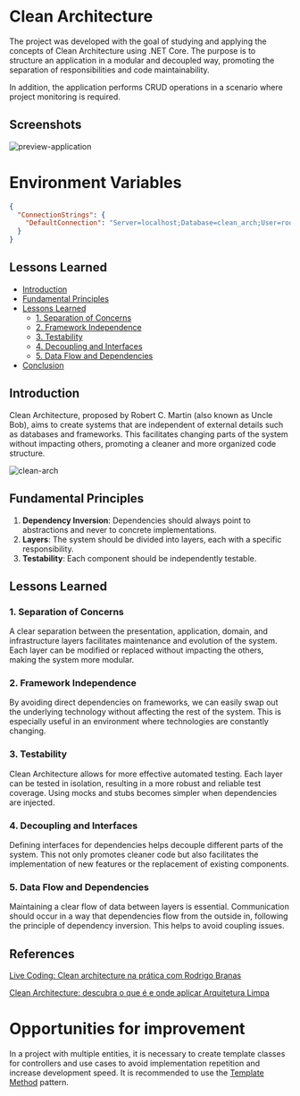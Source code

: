 
# Clean Architecture


The project was developed with the goal of studying and applying the concepts of Clean Architecture using .NET Core. The purpose is to structure an application in a modular and decoupled way, promoting the separation of responsibilities and code maintainability.

In addition, the application performs CRUD operations in a scenario where project monitoring is required.

## Screenshots

![preview-application](https://github.com/user-attachments/assets/e0718afb-ead8-4a39-a49f-b0587ce789eb)

# Environment Variables

```json
{
  "ConnectionStrings": {
    "DefaultConnection": "Server=localhost;Database=clean_arch;User=root;Password="
  }
}
```

## Lessons Learned

- [Introduction](#introduction)
- [Fundamental Principles](#fundamental-principles)
- [Lessons Learned](#lessons-learned)
  - [1. Separation of Concerns](#1-separation-of-concerns)
  - [2. Framework Independence](#2-framework-independence)
  - [3. Testability](#3-testability)
  - [4. Decoupling and Interfaces](#4-decoupling-and-interfaces)
  - [5. Data Flow and Dependencies](#5-data-flow-and-dependencies)
- [Conclusion](#conclusion)

## Introduction

Clean Architecture, proposed by Robert C. Martin (also known as Uncle Bob), aims to create systems that are independent of external details such as databases and frameworks. This facilitates changing parts of the system without impacting others, promoting a cleaner and more organized code structure.

![clean-arch](https://github.com/user-attachments/assets/7a11a476-8ee5-4045-8835-3a73c10d046d)

## Fundamental Principles

1. **Dependency Inversion**: Dependencies should always point to abstractions and never to concrete implementations.
2. **Layers**: The system should be divided into layers, each with a specific responsibility.
3. **Testability**: Each component should be independently testable.

## Lessons Learned

### 1. Separation of Concerns

A clear separation between the presentation, application, domain, and infrastructure layers facilitates maintenance and evolution of the system. Each layer can be modified or replaced without impacting the others, making the system more modular.

### 2. Framework Independence

By avoiding direct dependencies on frameworks, we can easily swap out the underlying technology without affecting the rest of the system. This is especially useful in an environment where technologies are constantly changing.

### 3. Testability

Clean Architecture allows for more effective automated testing. Each layer can be tested in isolation, resulting in a more robust and reliable test coverage. Using mocks and stubs becomes simpler when dependencies are injected.

### 4. Decoupling and Interfaces

Defining interfaces for dependencies helps decouple different parts of the system. This not only promotes cleaner code but also facilitates the implementation of new features or the replacement of existing components.

### 5. Data Flow and Dependencies

Maintaining a clear flow of data between layers is essential. Communication should occur in a way that dependencies flow from the outside in, following the principle of dependency inversion. This helps to avoid coupling issues.

## References
[Live Coding: Clean architecture na prática com Rodrigo Branas](https://www.youtube.com/watch?v=s3QsigPsXKI&t=7711s&pp=ygUZY2xlYW4gY29kZSByb2RyaWdvIGJyYW5hcw%3D%3D)

[Clean Architecture: descubra o que é e onde aplicar Arquitetura Limpa](https://zup.com.br/blog/clean-architecture-arquitetura-limpa)

# Opportunities for improvement

In a project with multiple entities, it is necessary to create template classes for controllers and use cases to avoid implementation repetition and increase development speed. It is recommended to use the [Template Method](https://refactoring.guru/design-patterns/template-method) pattern.







